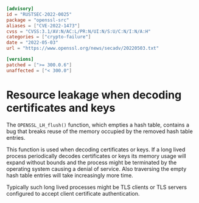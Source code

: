 ```toml
[advisory]
id = "RUSTSEC-2022-0025"
package = "openssl-src"
aliases = ["CVE-2022-1473"]
cvss = "CVSS:3.1/AV:N/AC:L/PR:N/UI:N/S:U/C:N/I:N/A:H"
categories = ["crypto-failure"]
date = "2022-05-03"
url = "https://www.openssl.org/news/secadv/20220503.txt"

[versions]
patched = [">= 300.0.6"]
unaffected = ["< 300.0"]
```

# Resource leakage when decoding certificates and keys

The `OPENSSL_LH_flush()` function, which empties a hash table, contains
a bug that breaks reuse of the memory occupied by the removed hash
table entries.

This function is used when decoding certificates or keys. If a long lived
process periodically decodes certificates or keys its memory usage will
expand without bounds and the process might be terminated by the operating
system causing a denial of service. Also traversing the empty hash table
entries will take increasingly more time.

Typically such long lived processes might be TLS clients or TLS servers
configured to accept client certificate authentication.
